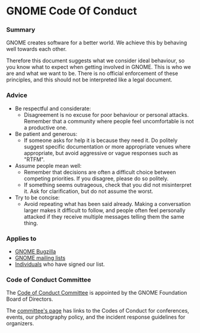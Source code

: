 # GNOME Code Of Conduct

### Summary

GNOME creates software for a better world. We achieve this by behaving well towards each other.

Therefore this document suggests what we consider ideal behaviour, so you know what to expect when getting involved in GNOME. This is who we are and what we want to be. There is no official enforcement of these principles, and this should not be interpreted like a legal document.

### Advice

* Be respectful and considerate:
  * Disagreement is no excuse for poor behaviour or personal attacks. Remember that a community where people feel uncomfortable is not a productive one.
* Be patient and generous:
  * If someone asks for help it is because they need it. Do politely suggest specific documentation or more appropriate venues where appropriate, but avoid aggressive or vague responses such as "RTFM".
* Assume people mean well:
  * Remember that decisions are often a difficult choice between competing priorities. If you disagree, please do so politely.
  * If something seems outrageous, check that you did not misinterpret it. Ask for clarification, but do not assume the worst.
* Try to be concise:
  * Avoid repeating what has been said already. Making a conversation larger makes it difficult to follow, and people often feel personally attacked if they receive multiple messages telling them the same thing.

### Applies to

* [GNOME Bugzilla](http://bugzilla.gnome.org/)
* [GNOME mailing lists](http://mail.gnome.org/)
* [Individuals](https://wiki.gnome.org/Foundation/CodeOfConduct/Signatures/) who have signed our list.

### Code of Conduct Committee

The [Code of Conduct Committee][code-of-conduct-committee] is appointed by the GNOME Foundation Board of Directors.

The [committee's page][code-of-conduct-committee] has links to the Codes of Conduct for conferences, events, our photography policy, and the incident response guidelines for organizers.

<!-- markdown variables -->
[code-of-conduct-committee]: https://wiki.gnome.org/CodeOfConductCommittee/
